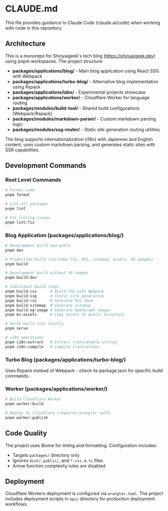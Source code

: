 # CLAUDE.md

This file provides guidance to Claude Code (claude.ai/code) when working with code in this repository.

## Architecture

This is a monorepo for Shinyaigeek's tech blog (https://shinyaigeek.dev) using pnpm workspaces. The project structure:

- **packages/applications/blog/** - Main blog application using React SSG with Webpack
- **packages/applications/turbo-blog/** - Alternative blog implementation using Rspack 
- **packages/applications/labs/** - Experimental projects showcase
- **packages/applications/worker/** - Cloudflare Worker for language routing
- **packages/modules/build-tool/** - Shared build configurations (Webpack/Rspack)
- **packages/modules/markdown-parser/** - Custom markdown parsing logic
- **packages/modules/ssg-router/** - Static site generation routing utilities

The blog supports internationalization (i18n) with Japanese and English content, uses custom markdown parsing, and generates static sites with SSR capabilities.

## Development Commands

### Root Level Commands
```bash
# Format code
pnpm format

# Lint all packages
pnpm lint

# Fix linting issues
pnpm lint:fix
```

### Blog Application (packages/applications/blog/)
```bash
# Development build and watch
pnpm dev

# Production build (includes CSS, RSS, sitemap, assets, OG images)
pnpm build

# Development build without OG images
pnpm build:dev

# Individual build steps
pnpm build:css      # Build CSS with Webpack
pnpm build:ssg      # Static site generation
pnpm build:rss      # Generate RSS feed
pnpm build:sitemap  # Generate sitemap
pnpm build:og-image # Generate OpenGraph images
pnpm mv:assets      # Copy assets to public directory

# Serve built site locally
pnpm serve

# i18n operations
pnpm i18n:extract   # Extract translatable strings
pnpm i18n:compile   # Compile translations
```

### Turbo Blog (packages/applications/turbo-blog/)
Uses Rspack instead of Webpack - check its package.json for specific build commands.

### Worker (packages/applications/worker/)
```bash
# Build Cloudflare Worker
pnpm worker:build

# Deploy to Cloudflare (requires wrangler auth)
pnpm worker:publish
```

## Code Quality

The project uses Biome for linting and formatting. Configuration includes:
- Targets `packages/` directory only
- Ignores `dist/`, `public/`, and `*.css.d.ts` files
- Arrow function complexity rules are disabled

## Deployment

Cloudflare Workers deployment is configured via `wrangler.toml`. The project includes deployment scripts in `ops/` directory for production deployment workflows.
